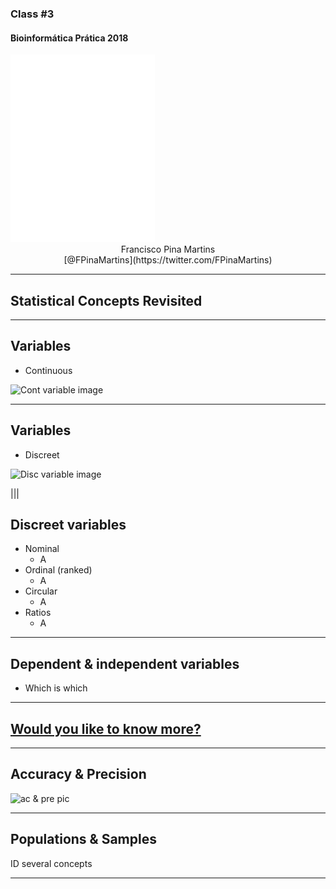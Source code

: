### Class #3

#### Bioinformática Prática 2018

<img src="C01_assets/logo-FCUL.png" style="background:none; border:none; box-shadow:none;">

<center>Francisco Pina Martins</center>

<center>[@FPinaMartins](https://twitter.com/FPinaMartins)</center>

---

## Statistical Concepts Revisited

---

## Variables

* Continuous

![Cont variable image](link)

---

## Variables

* Discreet

![Disc variable image](link)

|||

## Discreet variables

* Nominal
    * A
* Ordinal (ranked)
    * A
* Circular
    * A
* Ratios
    * A

---

## Dependent & independent variables

* Which is which

---

## [Would you like to know more?](http://www.biostathandbook.com/variabletypes.html)

---

## Accuracy & Precision

![ac & pre pic](link)

---

## Populations & Samples

ID several concepts


---

